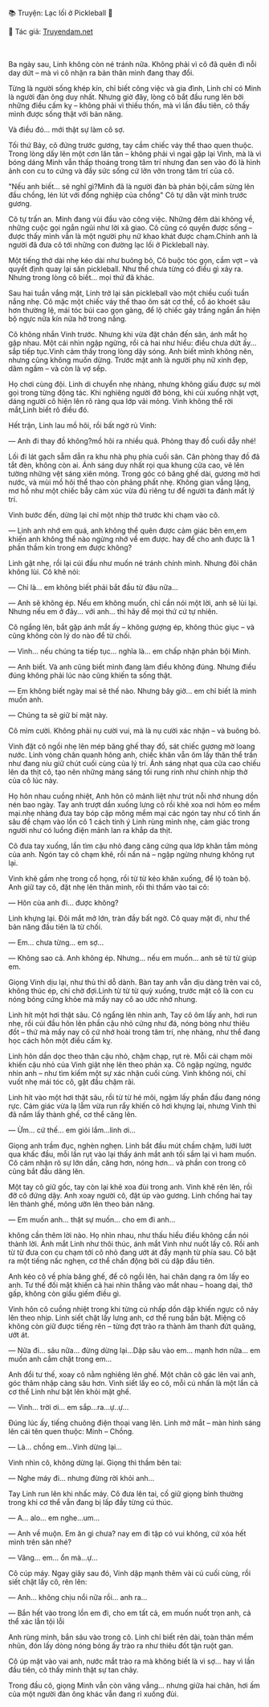 📚 Truyện: Lạc lối ở Pickleball 🔞 
<br>
<p>📖 Tác giả: <a href="https://truyendam.net" target="_blank" title="Truyện sex người lớn, truyện 18+ tại Truyendam.net">Truyendam.net</a></p>
<br></br>
<!-- truyện sex trên xe ô tô, vợ sếp ngon quá, bạn chồng đụ vợ, truyện 18+,Truyện sex người lớn, Truyendam.net -->
Ba ngày sau, Linh không còn né tránh nữa. Không phải vì cô đã quên đi nỗi day dứt – mà vì cô nhận ra bản thân mình đang thay đổi.

Từng là người sống khép kín, chỉ biết công việc và gia đình, Linh chỉ có Minh là người đàn ông duy nhất. Nhưng giờ đây, lòng cô bắt đầu rung lên bởi những điều cấm kỵ – không phải vì thiếu thốn, mà vì lần đầu tiên, cô thấy mình được sống thật với bản năng.

Và điều đó... mới thật sự làm cô sợ.

Tối thứ Bảy, cô đứng trước gương, tay cầm chiếc váy thể thao quen thuộc. Trong lòng dấy lên một cơn lăn tăn – không phải vì ngại gặp lại Vinh, mà là vì bóng dáng Minh vẫn thấp thoáng trong tâm trí nhưng đan sen vào đó là hình ảnh con cu to cứng và đầy sức sống cứ lởn vởn trong tâm trí của cô.

"Nếu anh biết… sẽ nghĩ gì?Mình đã là người đàn bà phản bội,cắm sừng lên đầu chồng, lén lút với đồng nghiệp của chồng" Cô tự dằn vặt mình trước gương.

Cô tự trấn an. Minh đang vùi đầu vào công việc. Những đêm dài không về, những cuộc gọi ngắn ngủi như lời xã giao. Cô cũng có quyền được sống – được thấy mình vẫn là một người phụ nữ khao khát được chạm.Chính anh là người đã đưa cô tới những con đường lạc lối ở Pickleball này.

Một tiếng thở dài nhẹ kéo dài như buông bỏ,
Cô buộc tóc gọn, cầm vợt – và quyết định quay lại sân pickleball. Như thể chưa từng có điều gì xảy ra. Nhưng trong lòng cô biết… mọi thứ đã khác.

Sau hai tuần vắng mặt, Linh trở lại sân pickleball vào một chiều cuối tuần nắng nhẹ. Cô mặc một chiếc váy thể thao ôm sát cơ thể, cổ áo khoét sâu hơn thường lệ, mái tóc búi cao gọn gàng, để lộ chiếc gáy trắng ngần ẩn hiện bộ ngực nửa kín nửa hở trong nắng.

Cô không nhắn Vinh trước. Nhưng khi vừa đặt chân đến sân, ánh mắt họ gặp nhau. Một cái nhìn ngập ngừng, rồi cả hai như hiểu: điều chưa dứt ấy... sắp tiếp tục.Vinh cảm thấy trong lòng dậy sóng. Anh biết mình không nên, nhưng cũng không muốn dừng. Trước mặt anh là người phụ nữ xinh đẹp, dâm ngầm – và còn là vợ sếp.


Họ chơi cùng đội. Linh di chuyển nhẹ nhàng, nhưng không giấu được sự mời gọi trong từng động tác. Khi nghiêng người đỡ bóng, khi cúi xuống nhặt vợt, dáng người cô hiện lên rõ ràng qua lớp vải mỏng. Vinh không thể rời mắt,Linh biết rõ điều đó.

Hết trận, Linh lau mồ hôi, rồi bất ngờ rủ Vinh:

— Anh đi thay đồ không?mồ hôi ra nhiều quá. Phòng thay đồ cuối dẫy nhé!

Lối đi lát gạch sẫm dẫn ra khu nhà phụ phía cuối sân. Căn phòng thay đồ đã tắt đèn, không còn ai. Ánh sáng duy nhất rọi qua khung cửa cao, vẽ lên tường những vệt sáng xiên mỏng. Trong góc có băng ghế dài, gương mờ hơi nước, và mùi mồ hôi thể thao còn phảng phất nhẹ.
Không gian vắng lặng, mơ hồ như một chiếc bẫy cảm xúc vừa đủ riêng tư để người ta đánh mất lý trí.

Vinh bước đến, dừng lại chỉ một nhịp thở trước khi chạm vào cô.

— Linh anh nhớ em quá, anh không thể quên được cảm giác bên em,em khiến anh không thể nào ngừng nhớ về em được. hay để cho anh được là 1 phần thầm kín trong em được không?

Linh gật nhẹ, rồi lại cúi đầu như muốn né tránh chính mình. Nhưng đôi chân không lùi. Cô khẽ nói:

— Chỉ là... em không biết phải bắt đầu từ đâu nữa...

— Anh sẽ không ép. Nếu em không muốn, chỉ cần nói một lời, anh sẽ lùi lại. Nhưng nếu em ở đây... với anh... thì hãy để mọi thứ cứ tự nhiên.

Cô ngẩng lên, bắt gặp ánh mắt ấy – không gượng ép, không thúc giục – và cũng không còn lý do nào để từ chối.

— Vinh... nếu chúng ta tiếp tục... nghĩa là... em chấp nhận phản bội Minh.

— Anh biết. Và anh cũng biết mình đang làm điều không đúng. Nhưng điều đúng không phải lúc nào cũng khiến ta sống thật.

— Em không biết ngày mai sẽ thế nào. Nhưng bây giờ... em chỉ biết là mình muốn anh.

— Chúng ta sẽ giữ bí mật này.

Cô mỉm cười. Không phải nụ cười vui, mà là nụ cười xác nhận – và buông bỏ.

Vinh đặt cô ngồi nhẹ lên mép băng ghế thay đồ, sát chiếc gương mờ loang nước. Linh vòng chân quanh hông anh, chiếc khăn vẫn ôm lấy thân thể trần như đang níu giữ chút cuối cùng của lý trí. Ánh sáng nhạt qua cửa cao chiếu lên da thịt cô, tạo nên những mảng sáng tối rung rinh như chính nhịp thở của cô lúc này.


Họ hôn nhau cuồng nhiệt, Anh hôn cô mãnh liệt như trút nỗi nhớ nhung dồn nén bao ngày. Tay anh trượt dần xuống lưng cô rồi khẽ xoa nơi hõm eo mềm mại.nhẹ nhàng đưa tay bóp cặp mông mềm mại các ngón tay như cố tình ấn sâu đề chạm vào lồn cô 1 cách tinh ý Linh rùng mình nhẹ, cảm giác trong người như có luồng điện mảnh lan ra khắp da thịt.

Cô đưa tay xuống, lần tìm cậu nhỏ đang căng cứng qua lớp khăn tắm mỏng của anh. Ngón tay cô chạm khẽ, rồi nấn ná – ngập ngừng nhưng không rụt lại.

Vinh khẽ gầm nhẹ trong cổ họng, rồi từ từ kéo khăn xuống, để lộ toàn bộ. Anh giữ tay cô, đặt nhẹ lên thân mình, rồi thì thầm vào tai cô:

— Hôn của anh đi… được không?

Linh khựng lại. Đôi mắt mở lớn, tràn đầy bất ngờ. Cô quay mặt đi, như thể bản năng đầu tiên là từ chối.

— Em... chưa từng... em sợ...

— Không sao cả. Anh không ép. Nhưng… nếu em muốn… anh sẽ từ từ giúp em.

Giọng Vinh dịu lại, như thủ thỉ dỗ dành. Bàn tay anh vẫn dịu dàng trên vai cô, không thúc ép, chỉ chờ đợi.Linh từ từ từ quỳ xuống, trước mặt cô là con cu nóng bỏng cứng khỏe mà mấy nay cô ao ước nhớ nhung.

Linh hít một hơi thật sâu. Cô ngẩng lên nhìn anh, Tay cô ôm lấy anh, hơi run nhẹ, rồi cúi đầu hôn lên phần cậu nhỏ cứng như đá, nóng bỏng như thiêu đốt – thứ mà mấy nay cô cứ nhớ hoài trong tâm trí, nhẹ nhàng, như thể đang học cách hôn một điều cấm kỵ.

Linh hôn dần dọc theo thân cậu nhỏ, chậm chạp, rụt rè. Mỗi cái chạm môi khiến cậu nhỏ của Vinh giật nhẹ lên theo phản xạ. Cô ngập ngừng, ngước nhìn anh – như tìm kiếm một sự xác nhận cuối cùng. Vinh không nói, chỉ vuốt nhẹ mái tóc cô, gật đầu chậm rãi.

Linh hít vào một hơi thật sâu, rồi từ từ hé môi, ngậm lấy phần đầu đang nóng rực. Cảm giác vừa lạ lẫm vừa run rẩy khiến cô hơi khựng lại, nhưng Vinh thì đã nắm lấy thành ghế, cơ thể căng lên.

— Ừm… cứ thế… em giỏi lắm…linh ơi...

Giọng anh trầm đục, nghèn nghẹn. Linh bắt đầu mút chầm chậm, lưỡi lướt qua khấc đầu, mỗi lần rụt vào lại thấy ánh mắt anh tối sầm lại vì ham muốn. Cô cảm nhận rõ sự lớn dần, căng hơn, nóng hơn… và phần con trong cô cũng bắt đầu dâng lên.

Một tay cô giữ gốc, tay còn lại khẽ xoa đùi trong anh. Vinh khẽ rên lên, rồi đỡ cô đứng dậy. Anh xoay người cô, đặt úp vào gương. Linh chống hai tay lên thành ghế, mông ưỡn lên theo bản năng.

— Em muốn anh… thật sự muốn… cho em đi anh… 

không cần thêm lời nào. Họ nhìn nhau, như thấu hiểu điều không cần nói thành lời. Ánh mắt Linh như thôi thúc, ánh mắt Vinh như nuốt lấy cô. Rồi anh từ từ đưa con cu chạm tới cô nhỏ đang ướt át đẩy mạnh từ phía sau. Cô bật ra một tiếng nấc nghẹn, cơ thể chấn động bởi cú dập đầu tiên.

Anh kéo cô về phía băng ghế, để cô ngồi lên, hai chân dạng ra ôm lấy eo anh. Tư thế đối mặt khiến cả hai nhìn thẳng vào mắt nhau – hoang dại, thở gấp, không còn giấu giếm điều gì.

Vinh hôn cô cuồng nhiệt trong khi từng cú nhấp dồn dập khiến ngực cô nảy lên theo nhịp. Linh siết chặt lấy lưng anh, cơ thể rung bần bật. Miệng cô không còn giữ được tiếng rên – từng đợt trào ra thành âm thanh đứt quãng, ướt át.

— Nữa đi… sâu nữa… đừng dừng lại…Dập sâu vào em… mạnh hơn nữa… em muốn anh cắm chặt trong em…

Anh đổi tư thế, xoay cô nằm nghiêng lên ghế. Một chân cô gác lên vai anh, góc thâm nhập càng sâu hơn. Vinh siết lấy eo cô, mỗi cú nhấn là một lần cả cơ thể Linh như bật lên khỏi mặt ghế.

— Vinh… trời ơi… em sắp…ra...ự..ự...

Đúng lúc ấy, tiếng chuông điện thoại vang lên. Linh mở mắt – màn hình sáng lên cái tên quen thuộc: Minh – Chồng.

— Là... chồng em...Vinh dừng lại...


Vinh nhìn cô, không dừng lại. Giọng thì thầm bên tai:


— Nghe máy đi... nhưng đừng rời khỏi anh...

Tay Linh run lên khi nhấc máy. Cô đưa lên tai, cố giữ giọng bình thường trong khi cơ thể vẫn đang bị lấp đầy từng cú thúc.

— A… alo… em nghe…um…

— Anh về muộn. Em ăn gì chưa? nay em đi tập có vui không, cứ xóa hết mình trên sân nhé?

— Vâng… em… ổn mà…ự…

Cô cúp máy. Ngay giây sau đó, Vinh dập mạnh thêm vài cú cuối cùng, rồi siết chặt lấy cô, rên lên:

— Anh… không chịu nổi nữa rồi… anh ra…

— Bắn hết vào trong lồn em đi, cho em tất cả, em muốn nuốt trọn anh, cả thể xác lẫn tội lỗi


Anh rùng mình, bắn sâu vào trong cô. Linh chỉ biết rên dài, toàn thân mềm nhũn, đón lấy dòng nóng bỏng ấy trào ra như thiêu đốt tận ruột gan.

Cô úp mặt vào vai anh, nước mắt trào ra mà không biết là vì sợ… hay vì lần đầu tiên, cô thấy mình thật sự tan chảy.

Trong đầu cô, giọng Minh vẫn còn văng vẳng… nhưng giữa hai chân, hơi ấm của một người đàn ông khác vẫn đang rỉ xuống đùi.



